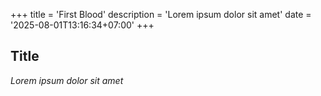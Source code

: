 +++
title = 'First Blood'
description = 'Lorem ipsum dolor sit amet'
date = '2025-08-01T13:16:34+07:00'
+++

## Title

_Lorem ipsum dolor sit amet_
